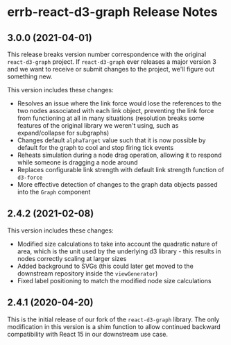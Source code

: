 # errb-react-d3-graph Release Notes

## 3.0.0 (2021-04-01)

This release breaks version number correspondence with the original `react-d3-graph` project. If `react-d3-graph` ever releases a major version 3 and we want to receive or submit changes to the project, we'll figure out something new.

This version includes these changes:

-   Resolves an issue where the link force would lose the references to the two nodes associated with each link object, preventing the link force from functioning at all in many situations (resolution breaks some features of the original library we weren't using, such as expand/collapse for subgraphs)
-   Changes default `alphaTarget` value such that it is now possible by default for the graph to cool and stop firing tick events
-   Reheats simulation during a node drag operation, allowing it to respond while someone is dragging a node around
-   Replaces configurable link strength with default link strength function of `d3-force`
-   More effective detection of changes to the graph data objects passed into the `Graph` component

## 2.4.2 (2021-02-08)

This version includes these changes:

-   Modified size calculations to take into account the quadratic nature of area, which is the unit used by the underlying d3 library - this results in nodes correctly scaling at larger sizes
-   Added background to SVGs (this could later get moved to the downstream repository inside the `viewGenerator`)
-   Fixed label positioning to match the modified node size calculations

## 2.4.1 (2020-04-20)

This is the initial release of our fork of the `react-d3-graph` library. The only modification in this version is a shim function to allow continued backward compatibility with React 15 in our downstream use case.

